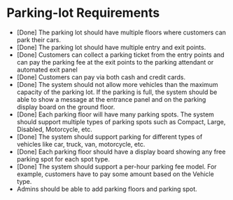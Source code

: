 # Parking-lot Requirements
- [Done] The parking lot should have multiple floors where customers can park their cars.
- [Done] The parking lot should have multiple entry and exit points.
- [Done] Customers can collect a parking ticket from the entry points and can pay the parking fee at the exit points to the parking attendant or automated exit panel
- [Done] Customers can pay via both cash and credit cards.
- [Done] The system should not allow more vehicles than the maximum capacity of the parking lot. If the parking is full, the system should be able to show a message at the entrance panel and on the parking display board on the ground floor.
- [Done] Each parking floor will have many parking spots. The system should support multiple types of parking spots such as Compact, Large, Disabled, Motorcycle, etc.
- [Done] The system should support parking for different types of vehicles like car, truck, van, motorcycle, etc.
- [Done] Each parking floor should have a display board showing any free parking spot for each spot type.
- [Done] The system should support a per-hour parking fee model. For example, customers have to pay some amount based on the Vehicle type.
- Admins should be able to add parking floors and parking spot.